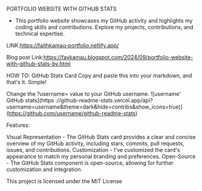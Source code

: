 PORTFOLIO WEBSITE WITH GITHUB STATS

- This portfolio website showcases my GitHub activity and highlights my coding skills and contributions. Explore my projects, contributions, and technical expertise.

LINK:https://faithkamau-portfolio.netlify.app/

Blog post Link:https://faykamau.blogspot.com/2024/09/portfolio-website-with-github-stats-by.html

HOW TO:
GitHub Stats Card
Copy and paste this into your markdown, and that's it. Simple!

Change the ?username= value to your GitHub username.
![username' GitHub stats](https ://github-readme-stats.vercel.app/api?username=username&theme=dark&hide=contribs&show_icons=true)](https://github.com/username/github-readme-stats)

Features:

Visual Representation - The GitHub Stats card provides a clear and concise overview of my GitHub activity, including stars, commits, pull requests, issues, and contributions.
Customization - I've customized the card's appearance to match my personal branding and preferences.
Open-Source - The GitHub Stats component is open-source, allowing for further customization and integration.

This project is licensed under the MIT License
